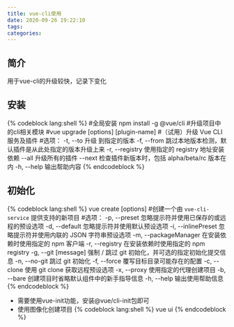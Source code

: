 ```yaml
---
title: vue-cli使用
date: 2020-09-26 19:22:10
tags:
categories:
---
```

## 简介

用于vue-cli的升级较快，记录下变化
<!-- more -->

## 安装

{% codeblock lang:shell %}
#全局安装
npm install -g @vue/cli
#升级项目中的cli相关模块
#vue  upgrade [options] [plugin-name]
#（试用）升级 Vue CLI 服务及插件
#选项：
  -t, --to <version>    升级 <plugin-name> 到指定的版本
  -f, --from <version>  跳过本地版本检测，默认插件是从此处指定的版本升级上来
  -r, --registry <url>  使用指定的 registry 地址安装依赖
  --all                 升级所有的插件
  --next                检查插件新版本时，包括 alpha/beta/rc 版本在内
  -h, --help            输出帮助内容
{% endcodeblock %}

## 初始化

{% codeblock lang:shell %}
vue create [options] <app-name>
#创建一个由 `vue-cli-service` 提供支持的新项目
#选项：
  -p, --preset <presetName>       忽略提示符并使用已保存的或远程的预设选项
  -d, --default                   忽略提示符并使用默认预设选项
  -i, --inlinePreset <json>       忽略提示符并使用内联的 JSON 字符串预设选项
  -m, --packageManager <command>  在安装依赖时使用指定的 npm 客户端
  -r, --registry <url>            在安装依赖时使用指定的 npm registry
  -g, --git [message]             强制 / 跳过 git 初始化，并可选的指定初始化提交信息
  -n, --no-git                    跳过 git 初始化
  -f, --force                     覆写目标目录可能存在的配置
  -c, --clone                     使用 git clone 获取远程预设选项
  -x, --proxy                     使用指定的代理创建项目
  -b, --bare                      创建项目时省略默认组件中的新手指导信息
  -h, --help                      输出使用帮助信息
{% endcodeblock %}

+ 需要使用vue-init功能，安装@vue/cli-init包即可
+ 使用图像化创建项目
{% codeblock lang:shell %}
vue ui
{% endcodeblock %}